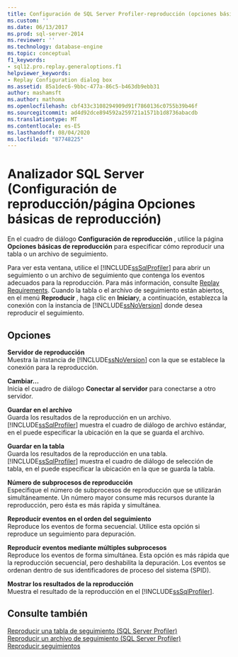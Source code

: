 ```yaml
---
title: Configuración de SQL Server Profiler-reproducción (opciones básicas de reproducción) | Microsoft Docs
ms.custom: ''
ms.date: 06/13/2017
ms.prod: sql-server-2014
ms.reviewer: ''
ms.technology: database-engine
ms.topic: conceptual
f1_keywords:
- sql12.pro.replay.generaloptions.f1
helpviewer_keywords:
- Replay Configuration dialog box
ms.assetid: 85a1dec6-9bbc-477a-86c5-b463db9ebb31
author: mashamsft
ms.author: mathoma
ms.openlocfilehash: cbf433c3108294909d91f7860136c0755b39b46f
ms.sourcegitcommit: ad4d92dce894592a259721a1571b1d8736abacdb
ms.translationtype: MT
ms.contentlocale: es-ES
ms.lasthandoff: 08/04/2020
ms.locfileid: "87748225"
---
```

# <a name="sql-server-profiler---replay-configuration-basic-replay-options"></a>Analizador SQL Server (Configuración de reproducción/página Opciones básicas de reproducción)
  En el cuadro de diálogo **Configuración de reproducción** , utilice la página **Opciones básicas de reproducción** para especificar cómo reproducir una tabla o un archivo de seguimiento.  
  
 Para ver esta ventana, utilice el [!INCLUDE[ssSqlProfiler](../includes/sssqlprofiler-md.md)] para abrir un seguimiento o un archivo de seguimiento que contenga los eventos adecuados para la reproducción. Para más información, consulte [Replay Requirements](../tools/sql-server-profiler/replay-requirements.md). Cuando la tabla o el archivo de seguimiento están abiertos, en el menú **Reproducir** , haga clic en **Iniciar**y, a continuación, establezca la conexión con la instancia de [!INCLUDE[ssNoVersion](../includes/ssnoversion-md.md)] donde desea reproducir el seguimiento.  
  
## <a name="options"></a>Opciones  
 **Servidor de reproducción**  
 Muestra la instancia de [!INCLUDE[ssNoVersion](../includes/ssnoversion-md.md)] con la que se establece la conexión para la reproducción.  
  
 **Cambiar...**  
 Inicia el cuadro de diálogo **Conectar al servidor** para conectarse a otro servidor.  
  
 **Guardar en el archivo**  
 Guarda los resultados de la reproducción en un archivo. [!INCLUDE[ssSqlProfiler](../includes/sssqlprofiler-md.md)] muestra el cuadro de diálogo de archivo estándar, en el puede especificar la ubicación en la que se guarda el archivo.  
  
 **Guardar en la tabla**  
 Guarda los resultados de la reproducción en una tabla. [!INCLUDE[ssSqlProfiler](../includes/sssqlprofiler-md.md)] muestra el cuadro de diálogo de selección de tabla, en el puede especificar la ubicación en la que se guarda la tabla.  
  
 **Número de subprocesos de reproducción**  
 Especifique el número de subprocesos de reproducción que se utilizarán simultáneamente. Un número mayor consume más recursos durante la reproducción, pero ésta es más rápida y simultánea.  
  
 **Reproducir eventos en el orden del seguimiento**  
 Reproduce los eventos de forma secuencial. Utilice esta opción si reproduce un seguimiento para depuración.  
  
 **Reproducir eventos mediante múltiples subprocesos**  
 Reproduce los eventos de forma simultánea. Esta opción es más rápida que la reproducción secuencial, pero deshabilita la depuración. Los eventos se ordenan dentro de sus identificadores de proceso del sistema (SPID).  
  
 **Mostrar los resultados de la reproducción**  
 Muestra el resultado de la reproducción en el [!INCLUDE[ssSqlProfiler](../includes/sssqlprofiler-md.md)].  
  
## <a name="see-also"></a>Consulte también  
 [Reproducir una tabla de seguimiento &#40;SQL Server Profiler&#41;](../tools/sql-server-profiler/replay-a-trace-table-sql-server-profiler.md)   
 [Reproducir un archivo de seguimiento &#40;SQL Server Profiler&#41;](../tools/sql-server-profiler/replay-a-trace-file-sql-server-profiler.md)   
 [Reproducir seguimientos](../tools/sql-server-profiler/replay-traces.md)  
  
  
